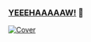 ### [YEEEHAAAAAW!](http://cdn.frustra.org/sounds/sound/vo/core01/space23.mp3?id=300) 🤠

[![Cover](https://i.postimg.cc/5NY65NYG/image.png)](https://postimg.cc/HVmYdmt4)

<!--
**rafifos/rafifos** is a ✨ _special_ ✨ repository because its `README.md` (this file) appears on your GitHub profile.

Here are some ideas to get you started:

- 🔭 I’m currently working on ...
- 🌱 I’m currently learning ...
- 👯 I’m looking to collaborate on ...
- 🤔 I’m looking for help with ...
- 💬 Ask me about ...
- 📫 How to reach me: ...
- 😄 Pronouns: ...
- ⚡ Fun fact: ...
-->

